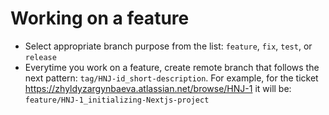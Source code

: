 # Working on a feature

- Select appropriate branch purpose from the list: `feature`, `fix`, `test`, or `release`
- Everytime you work on a feature, create remote branch that follows the next pattern:
  `tag/HNJ-id_short-description`. For example, for the ticket
  https://zhyldyzargynbaeva.atlassian.net/browse/HNJ-1 it will be:
  `feature/HNJ-1_initializing-Nextjs-project`
